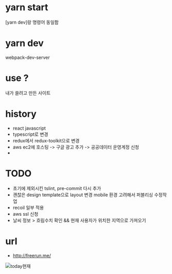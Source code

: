 # yarn start
[yarn dev]랑 명령어 동일함

# yarn dev
webpack-dev-server

# use ?
내가 쓸려고 만든 사이트

# history
- react javascript
- typescript로 변경
- redux에서 redux-toolkit으로 변경
- aws ec2에 호스팅 -> 구글 광고 추가 -> 공공데이터 운영계정 신청
- 
# TODO
- 초기에 제외시킨 tslint, pre-commit 다시 추가
- 괜찮은 design template으로 layout 변경
  mobile 환경 고려해서 퍼블리싱 수정작업
- recoil 일부 적용
- aws ssl 신청
- 날씨 정보 > 흐림수치 확인 && 현재 사용자가 위치한 지역으로 가져오기

# url
- http://freerun.me/

![today현재](https://user-images.githubusercontent.com/13713152/118281700-7a3b3b00-b508-11eb-8648-b5e55d6d2b6d.JPG)
